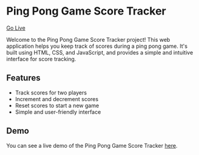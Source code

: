 # Ping Pong Game Score Tracker
[Go Live](https://bhavyank89.github.io/scoreKeeper/)

Welcome to the Ping Pong Game Score Tracker project! This web application helps you keep track of scores during a ping pong game. It's built using HTML, CSS, and JavaScript, and provides a simple and intuitive interface for score tracking.

## Features
- Track scores for two players
- Increment and decrement scores
- Reset scores to start a new game
- Simple and user-friendly interface

## Demo
You can see a live demo of the Ping Pong Game Score Tracker [here](https://bhavyank89.github.io/scoreKeeper/).
